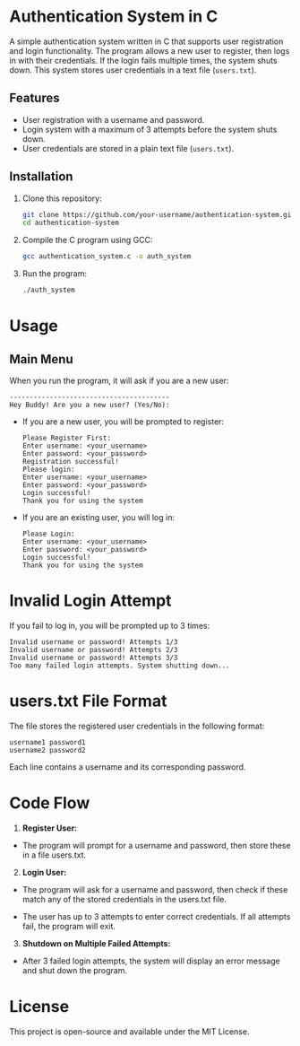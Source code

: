 # Authentication System in C

A simple authentication system written in C that supports user registration and login functionality. The program allows a new user to register, then logs in with their credentials. If the login fails multiple times, the system shuts down. This system stores user credentials in a text file (`users.txt`).

## Features
- User registration with a username and password.
- Login system with a maximum of 3 attempts before the system shuts down.
- User credentials are stored in a plain text file (`users.txt`).

## Installation

1. Clone this repository:
   ```sh
   git clone https://github.com/your-username/authentication-system.git
   cd authentication-system

2. Compile the C program using GCC:
   ```sh
   gcc authentication_system.c -o auth_system
   
3. Run the program:
      ```sh
      ./auth_system

# Usage

## Main Menu
  When you run the program, it will ask if you are a new user: 
  ```
  ----------------------------------------
Hey Buddy! Are you a new user? (Yes/No):
```
- If you are a new user, you will be prompted to register:
  ```
  Please Register First:
  Enter username: <your_username>
  Enter password: <your_password>
  Registration successful!
  Please login:
  Enter username: <your_username>
  Enter password: <your_password>
  Login successful!
  Thank you for using the system
  ```
- If you are an existing user, you will log in:
    ```
    Please Login:
    Enter username: <your_username>
    Enter password: <your_password>
    Login successful!
    Thank you for using the system
    ```
# Invalid Login Attempt
  If you fail to log in, you will be prompted up to 3 times:
  ```
Invalid username or password! Attempts 1/3
Invalid username or password! Attempts 2/3
Invalid username or password! Attempts 3/3
Too many failed login attempts. System shutting down...
```
# users.txt File Format
  The file stores the registered user credentials in the following format:
  ```
username1 password1
username2 password2
```
Each line contains a username and its corresponding password.
# Code Flow

1. **Register User:**

  - The program will prompt for a username and password, then store these in a file users.txt.

2. **Login User:**

- The program will ask for a username and password, then check if these match any of the stored credentials in the users.txt file.

- The user has up to 3 attempts to enter correct credentials. If all attempts fail, the program will exit.

3. **Shutdown on Multiple Failed Attempts:**

- After 3 failed login attempts, the system will display an error message and shut down the program.

# License

This project is open-source and available under the MIT License.

